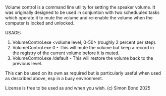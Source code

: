 Volume control is a command line utility for setting the speaker volume. It was originally designed to be used in conjuntion with two scheduuled tasks which operate it to mute the volume and re-enable the volume when the computer is locked and unlocked.

USAGE:
1. VolumeControl.exe <volume level, 0-50> (roughly 2 percent per step).
2. VolumeControl.exe 0  - This will mute the volume but keep a record in the registry of the current volume before it is muted.
3. VolumeControl.exe /default  - This will restore the volume back to the previous level.

This can be used on its own as required but is particularly useful when used as described above, esp in a busy environment.

License is free to be used as and when you wish.
(c) Simon Bond 2025
